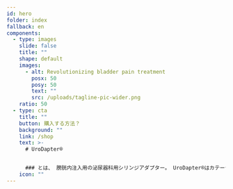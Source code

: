 ```yaml
---
id: hero
folder: index
fallback: en
components:
  - type: images
    slide: false
    title: ""
    shape: default
    images:
      - alt: Revolutionizing bladder pain treatment
        posx: 50
        posy: 50
        text: ""
        src: /uploads/tagline-pic-wider.png
    ratio: 50
  - type: cta
    title: ""
    button: 購入する方法？
    background: ""
    link: /shop
    text: >-
      # UroDapter®


      ### とは、 膀胱内注入用の泌尿器科用シリンジアダプター。 UroDapter®はカテーテルを完全に置き換え 、無痛で合併症のない膀胱内注入を可能にします 。
    icon: ""
---
```

